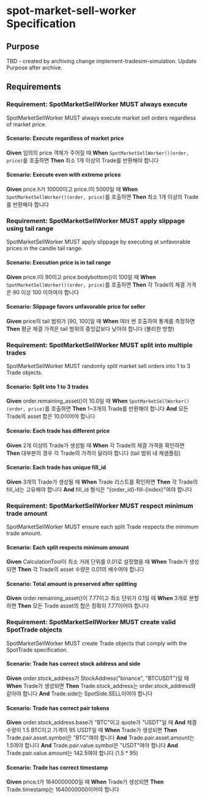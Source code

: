 # spot-market-sell-worker Specification

## Purpose
TBD - created by archiving change implement-tradesim-simulation. Update Purpose after archive.
## Requirements
### Requirement: SpotMarketSellWorker MUST always execute

SpotMarketSellWorker MUST always execute market sell orders regardless of market price.

#### Scenario: Execute regardless of market price

**Given** 임의의 price 객체가 주어질 때
**When** `SpotMarketSellWorker()(order, price)`를 호출하면
**Then** 최소 1개 이상의 Trade를 반환해야 합니다

#### Scenario: Execute even with extreme prices

**Given** price.h가 10000이고 price.l이 5000일 때
**When** `SpotMarketSellWorker()(order, price)`를 호출하면
**Then** 최소 1개 이상의 Trade를 반환해야 합니다

### Requirement: SpotMarketSellWorker MUST apply slippage using tail range

SpotMarketSellWorker MUST apply slippage by executing at unfavorable prices in the candle tail range.

#### Scenario: Execution price is in tail range

**Given** price.l이 90이고 price.bodybottom()이 100일 때
**When** `SpotMarketSellWorker()(order, price)`를 호출하면
**Then** 각 Trade의 체결 가격은 90 이상 100 이하여야 합니다

#### Scenario: Slippage favors unfavorable price for seller

**Given** price의 tail 범위가 [90, 100]일 때
**When** 여러 번 호출하여 통계를 측정하면
**Then** 평균 체결 가격은 tail 범위의 중앙값보다 낮아야 합니다 (불리한 방향)

### Requirement: SpotMarketSellWorker MUST split into multiple trades

SpotMarketSellWorker MUST randomly split market sell orders into 1 to 3 Trade objects.

#### Scenario: Split into 1 to 3 trades

**Given** order.remaining_asset()이 10.0일 때
**When** `SpotMarketSellWorker()(order, price)`를 호출하면
**Then** 1~3개의 Trade를 반환해야 합니다
**And** 모든 Trade의 asset 합은 10.0이어야 합니다

#### Scenario: Each trade has different price

**Given** 2개 이상의 Trade가 생성될 때
**When** 각 Trade의 체결 가격을 확인하면
**Then** 대부분의 경우 각 Trade의 가격이 달라야 합니다 (tail 범위 내 재샘플링)

#### Scenario: Each trade has unique fill_id

**Given** 3개의 Trade가 생성될 때
**When** Trade 리스트를 확인하면
**Then** 각 Trade의 fill_id는 고유해야 합니다
**And** fill_id 형식은 "{order_id}-fill-{index}"여야 합니다

### Requirement: SpotMarketSellWorker MUST respect minimum trade amount

SpotMarketSellWorker MUST ensure each split Trade respects the minimum trade amount.

#### Scenario: Each split respects minimum amount

**Given** CalculationTool이 최소 거래 단위를 0.01로 설정했을 때
**When** Trade가 생성되면
**Then** 각 Trade의 asset 수량은 0.01의 배수여야 합니다

#### Scenario: Total amount is preserved after splitting

**Given** order.remaining_asset()이 7.77이고 최소 단위가 0.1일 때
**When** 3개로 분할하면
**Then** 모든 Trade asset의 합은 정확히 7.77이어야 합니다

### Requirement: SpotMarketSellWorker MUST create valid SpotTrade objects

SpotMarketSellWorker MUST create Trade objects that comply with the SpotTrade specification.

#### Scenario: Trade has correct stock address and side

**Given** order.stock_address가 StockAddress("binance", "BTCUSDT")일 때
**When** Trade가 생성되면
**Then** Trade.stock_address는 order.stock_address와 같아야 합니다
**And** Trade.side는 SpotSide.SELL이어야 합니다

#### Scenario: Trade has correct pair tokens

**Given** order.stock_address.base가 "BTC"이고 quote가 "USDT"일 때
**And** 체결 수량이 1.5 BTC이고 가격이 95 USDT일 때
**When** Trade가 생성되면
**Then** Trade.pair.asset.symbol은 "BTC"여야 합니다
**And** Trade.pair.asset.amount는 1.5여야 합니다
**And** Trade.pair.value.symbol은 "USDT"여야 합니다
**And** Trade.pair.value.amount는 142.5여야 합니다 (1.5 * 95)

#### Scenario: Trade has correct timestamp

**Given** price.t가 1640000000일 때
**When** Trade가 생성되면
**Then** Trade.timestamp는 1640000000이어야 합니다

